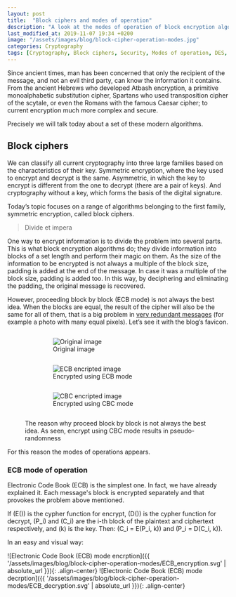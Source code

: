 ```yaml
---
layout: post
title:  "Block ciphers and modes of operation"
description: "A look at the modes of operation of block encryption algorithms and their resilience to errors."
last_modified_at: 2019-11-07 19:34 +0200
image: "/assets/images/blog/block-cipher-operation-modes.jpg"
categories: Cryptography
tags: [Cryptography, Block ciphers, Security, Modes of operation, DES, AES]
---
```


Since ancient times, man has been concerned that only the recipient of the message, and not an evil third party, can know the information it contains. From the ancient Hebrews who developed Atbash encryption, a primitive monoalphabetic substitution cipher, Spartans who used transposition cipher of the scytale, or even the Romans with the famous Caesar cipher; to current encryption much more complex and secure.

Precisely we will talk today about a set of these modern algorithms.

## Block ciphers

We can classify all current cryptography into three large families based on the characteristics of their key. Symmetric encryption, where the key used to encrypt and decrypt is the same. Asymmetric, in which the key to encrypt is different from the one to decrypt (there are a pair of keys). And cryptography without a key, which forms the basis of the digital signature.

Today’s topic focuses on a range of algorithms belonging to the first family, symmetric encryption, called block ciphers.

> Divide et impera

One way to encrypt information is to divide the problem into several parts. This is what block encryption algorithms do; they divide information into blocks of a set length and perform their magic on them. As the size of the information to be encrypted is not always a multiple of the block size, padding is added at the end of the message. In case it was a multiple of the block size, padding is added too. In this way, by deciphering and eliminating the padding, the original message is recovered.

However, proceeding block by block (ECB mode) is not always the best idea. When the blocks are equal, the result of the cipher will also be the same for all of them, that is a big problem in [very redundant messages](https://blog.filippo.io/the-ecb-penguin/ "The ECB penguin") (for example a photo with many equal pixels). Let’s see it with the blog’s favicon.

<figure class="align-center">
  <div><ul>
    <li style="list-style-type:none">
      <figure class="align-center" style="display:inline-block;width:198px;max-width:198px">
        <img src="{{ '/assets/images/blog/block-cipher-operation-modes/original.jpg' | absolute_url }}" alt="Original image">
        <figcaption>Original image</figcaption>
      </figure>
    </li>
    <li style="list-style-type:none">
      <figure class="align-center" style="display:inline-block;width:198px;max-width:198px">
        <img src="{{ '/assets/images/blog/block-cipher-operation-modes/ecb.jpg' | absolute_url }}" alt="ECB encripted image">
        <figcaption>Encrypted using ECB mode</figcaption>
      </figure>
    </li>
    <li style="list-style-type:none">
      <figure class="align-center" style="display:inline-block;width:198px;max-width:198px">
        <img src="{{ '/assets/images/blog/block-cipher-operation-modes/cbc.jpg' | absolute_url }}" alt="CBC encripted image">
        <figcaption>Encrypted using CBC mode</figcaption>
      </figure>
    </li>
  </ul></div>
  <figcaption>The reason why proceed block by block is not always the best idea. As seen, encrypt using CBC mode results in pseudo-randomness</figcaption>
</figure>

For this reason the modes of operations appears.

### ECB mode of operation

Electronic Code Book (ECB) is the simplest one. In fact, we have already explained it. Each message's block is encrypted separately and that provokes the problem above mentioned.

If \(E()\) is the cypher function for encrypt, \(D()\) is the cypher function for decrypt, \(P_i\) and \(C_i\) are the i-th block of the plaintext and ciphertext respectively, and \(k\) is the key. Then: \(C_i = E(P_i, k)\) and \(P_i = D(C_i, k)\).

In an easy and visual way:

![Electronic Code Book (ECB) mode encrption]({{ '/assets/images/blog/block-cipher-operation-modes/ECB_encryption.svg' | absolute_url }}){: .align-center}
![Electronic Code Book (ECB) mode decrption]({{ '/assets/images/blog/block-cipher-operation-modes/ECB_decryption.svg' | absolute_url }}){: .align-center}


